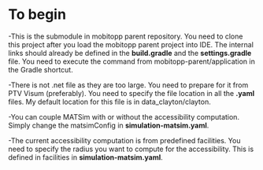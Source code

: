 # To begin
-This is the submodule in mobitopp parent repository. You need to clone this project after you load the mobitopp parent project into IDE. The internal links should already be defined in the **build.gradle** and the **settings.gradle** file. You need to execute the command from mobitopp-parent/application in the Gradle shortcut.

-There is not .net file as they are too large. You need to prepare for it from PTV Visum (preferably). You need to specify the file location in all the **.yaml** files. My default location for this file is in data_clayton/clayton.

-You can couple MATSim with or without the accessibility computation. Simply change the matsimConfig in **simulation-matsim.yaml**.

-The current accessibility computation is from predefined facilities. You need to specify the radius you want to compute for the accessibility. This is defined in facilities in **simulation-matsim.yaml**.
